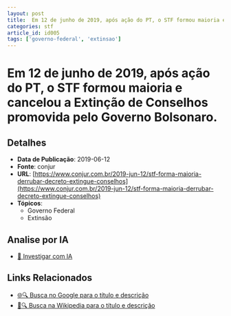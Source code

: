 ```yaml
---
layout: post
title:  Em 12 de junho de 2019, após ação do PT, o STF formou maioria e cancelou a Extinção de Conselhos promovida pelo Governo Bolsonaro.
categories: stf
article_id: id005
tags: ['governo-federal', 'extinsao']
---
```


# Em 12 de junho de 2019, após ação do PT, o STF formou maioria e cancelou a Extinção de Conselhos promovida pelo Governo Bolsonaro.

## Detalhes
- **Data de Publicação**: 2019-06-12
- **Fonte**: conjur
- **URL**: [https://www.conjur.com.br/2019-jun-12/stf-forma-maioria-derrubar-decreto-extingue-conselhos](https://www.conjur.com.br/2019-jun-12/stf-forma-maioria-derrubar-decreto-extingue-conselhos)
- **Tópicos**:
  - Governo Federal
  - Extinsão

## Analise por IA
- [🤖 Investigar com IA](https://www.perplexity.ai/search?q=%22not%C3%ADcia%20artigo%20Brasil%22%20Em%2012%20de%20junho%20de%202019%2C%20ap%C3%B3s%20a%C3%A7%C3%A3o%20do%20PT%2C%20o%20STF%20formou%20maioria%20e%20cancelou%20a%20Extin%C3%A7%C3%A3o%20de%20Conselhos%20promovida%20pelo%20Governo%20Bolsonaro.%20conjur%202019-06-12)

## Links Relacionados
- [🌐🔍 Busca no Google para o título e descrição](https://www.google.com/search?q=%22not%C3%ADcia%20artigo%20Brasil%22%20Em%2012%20de%20junho%20de%202019%2C%20ap%C3%B3s%20a%C3%A7%C3%A3o%20do%20PT%2C%20o%20STF%20formou%20maioria%20e%20cancelou%20a%20Extin%C3%A7%C3%A3o%20de%20Conselhos%20promovida%20pelo%20Governo%20Bolsonaro.%20conjur%202019-06-12)
- [📖🔍 Busca na Wikipedia para o título e descrição](https://pt.wikipedia.org/w/index.php?search=%22not%C3%ADcia%20artigo%20Brasil%22%20Em%2012%20de%20junho%20de%202019%2C%20ap%C3%B3s%20a%C3%A7%C3%A3o%20do%20PT%2C%20o%20STF%20formou%20maioria%20e%20cancelou%20a%20Extin%C3%A7%C3%A3o%20de%20Conselhos%20promovida%20pelo%20Governo%20Bolsonaro.%20conjur%202019-06-12)

